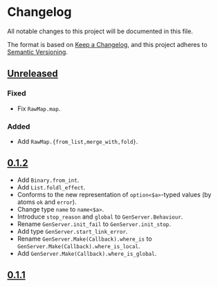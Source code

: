 # Changelog

All notable changes to this project will be documented in this file.

The format is based on [Keep a Changelog](http://keepachangelog.com/en/1.0.0/), and this project adheres to [Semantic Versioning](http://semver.org/spec/v2.0.0.html).

## [Unreleased]
### Fixed
- Fix `RawMap.map`.

### Added
- Add `RawMap.{from_list,merge_with,fold}`.

## [0.1.2]
- Add `Binary.from_int`.
- Add `List.foldl_effect`.
- Conforms to the new representation of `option<$a>`-typed values (by atoms `ok` and `error`).
- Change type `name` to `name<$a>`.
- Introduce `stop_reason` and `global` to `GenServer.Behaviour`.
- Rename `GenServer.init_fail` to `GenServer.init_stop`.
- Add type `GenServer.start_link_error`.
- Rename `GenServer.Make(Callback).where_is` to `GenServer.Make(Callback).where_is_local`.
- Add `GenServer.Make(Callback).where_is_global`.

## [0.1.1]


  [Unreleased]: https://github.com/gfngfn/sesterl_stdlib/compare/v0.1.2...HEAD
  [0.1.2]: https://github.com/gfngfn/sesterl_stdlib/compare/v0.1.1...v0.1.2
  [0.1.1]: https://github.com/gfngfn/sesterl_stdlib/compare/v0.1.0...v0.1.1
